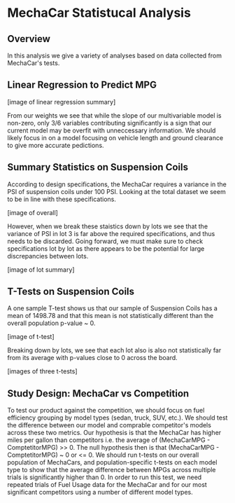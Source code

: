 # MechaCar Statistucal Analysis

## Overview 
In this analysis we give a variety of analyses based on data collected from MechaCar's tests.

## Linear Regression to Predict MPG

[image of linear regression summary]

From our weights we see that while the slope of our multivariable model is non-zero, only 3/6 variables contributing significantly is a sign that our current model may be overfit with unneccessary information. We should likely focus in on a model focusing on vehicle length and ground clearance to give more accurate pedictions.

## Summary Statistics on Suspension Coils

According to design specifications, the MechaCar requires a variance in the PSI of suspension coils under 100 PSI. Looking at the total dataset we seem to be in line with these specifications.

[image of overall]

However, when we break these staistics down by lots we see that the variance of PSI in lot 3 is far above the required specifications, and thus needs to be discarded. Going forward, we must make sure to check specifications lot by lot as there appears to be the potential for large discrepancies between lots.

[image of lot summary]

## T-Tests on Suspension Coils

A one sample T-test shows us that our sample of Suspension Coils has a mean of 1498.78 and that this mean is not statistically different than the overall population p-value ~ 0.

[image of t-test]

Breaking down by lots, we see that each lot also is also not statistically far from its average with p-values close to 0 across the board.

[images of three t-tests]

## Study Design: MechaCar vs Competition

To test our product against the competition, we should focus on fuel efficiency grouping by model types (sedan, truck, SUV, etc.). We should test the difference between our model and comprable competitor's models across these two metrics. Our hypothesis is that the MechaCar has higher miles per gallon than competitors i.e. the average of (MechaCarMPG - ComptetitorMPG) >> 0. The null hypothesis then is that (MechaCarMPG - ComptetitorMPG) ~ 0 or <= 0. We should run t-tests on our overall population of MechaCars, and population-specific t-tests on each model type to show that the average difference between MPGs across multiple trials is significantly higher than 0. In order to run this test, we need repeated trials of Fuel Usage data for the MechaCar and for our most significant competitors using a number of different model types.